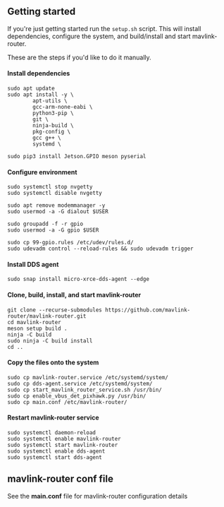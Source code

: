 ## Getting started
If you're just getting started run the `setup.sh` script. This will install dependencies, configure the system, and build/install and start mavlink-router.

These are the steps if you'd like to do it manually.

#### Install dependencies
```
sudo apt update
sudo apt install -y \
		apt-utils \
		gcc-arm-none-eabi \
		python3-pip \
		git \
		ninja-build \
		pkg-config \
		gcc g++ \
		systemd \

sudo pip3 install Jetson.GPIO meson pyserial
```
#### Configure environment
```
sudo systemctl stop nvgetty
sudo systemctl disable nvgetty

sudo apt remove modemmanager -y
sudo usermod -a -G dialout $USER

sudo groupadd -f -r gpio
sudo usermod -a -G gpio $USER

sudo cp 99-gpio.rules /etc/udev/rules.d/
sudo udevadm control --reload-rules && sudo udevadm trigger
```
#### Install DDS agent
```
sudo snap install micro-xrce-dds-agent --edge
```
#### Clone, build, install, and start mavlink-router
```
git clone --recurse-submodules https://github.com/mavlink-router/mavlink-router.git
cd mavlink-router
meson setup build .
ninja -C build
sudo ninja -C build install
cd ..
```
#### Copy the files onto the system
```
sudo cp mavlink-router.service /etc/systemd/system/
sudo cp dds-agent.service /etc/systemd/system/
sudo cp start_mavlink_router_service.sh /usr/bin/
sudo cp enable_vbus_det_pixhawk.py /usr/bin/
sudo cp main.conf /etc/mavlink-router/
```
#### Restart mavlink-router service
```
sudo systemctl daemon-reload
sudo systemctl enable mavlink-router
sudo systemctl start mavlink-router
sudo systemctl enable dds-agent
sudo systemctl start dds-agent
```
## mavlink-router conf file
See the **main.conf** file for mavlink-router configuration details